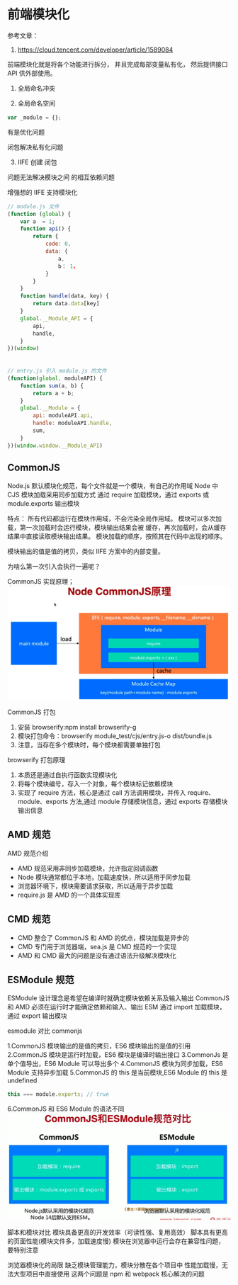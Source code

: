 # 前端模块化

参考文章：

1. https://cloud.tencent.com/developer/article/1589084

前端模块化就是将各个功能进行拆分， 并且完成每部变量私有化， 然后提供接口 API 供外部使用。

1. 全局命名冲突

2. 全局命名空间

```js
var _module = {};
```

有是优化问题

闭包解决私有化问题

3. IIFE 创建 闭包

问题无法解决模块之间 的相互依赖问题

增强想的 IIFE 支持模块化

```js
// module.js 文件
(function (global) {
    var a  = 1;
    function api() {
        return {
            code: 0,
            data: {
                a,
                b： 1，
            }
        }
    }
    function handle(data, key) {
        return data.data[key]
    }
    global.__Module_API = {
        api,
        handle,
    }
})(window)


// entry.js 引入 module.js 的文件
(function(global, moduleAPI) {
    function sum(a, b) {
        return a + b;
    }
    global.__Module = {
        api: moduleAPI.api,
        handle: moduleAPI.handle,
        sum,
    }
})(window.window.__Module_API)
```

## CommonJS

Node.js 默认模块化规范，每个文件就是一个模块，有自己的作用域
Node 中 CJS 模块加载采用同步加载方式
通过 require 加载模块，通过 exports 或 module.exports 输出模块

特点：
所有代码都运行在模块作用域，不会污染全局作用域。
模块可以多次加载，第一次加载时会运行模块，模块输出结果会被
缓存，再次加载时，会从缓存结果中直接读取模块输出结果。
模块加载的顺序，按照其在代码中出现的顺序。

模块输出的值是值的拷贝，类似 IIFE 方案中的内部变量。

为啥么第一次引入会执行一遍呢？

CommonJS 实现原理；
<img src="./img/commonjs.png" />

CommonJS 打包

1. 安装 browserify:npm install browserify-g
2. 模块打包命令：browserify module_test/cjs/entry.js-o dist/bundle.js
3. 注意，当存在多个模块时，每个模块都需要单独打包

browserify 打包原理

1. 本质还是通过自执行函数实现模块化
2. 将每个模块编号，存入一个对象，每个模块标记依赖模块
3. 实现了 require 方法，核心是通过 call 方法调用模块，并传入 require、module、exports 方法,通过 module 存储模块信息，通过 exports 存储模块输出信息

## AMD 规范

AMD 规范介绍

- AMD 规范采用非同步加载模块，允许指定回调函数
- Node 模块通常都位于本地，加载速度快，所以适用于同步加载
- 浏览器环境下，模块需要请求获取，所以适用于异步加载
- require.js 是 AMD 的一个具体实现库

## CMD 规范

- CMD 整合了 CommonJS 和 AMD 的优点，模块加载是异步的
- CMD 专门用于浏览器端，sea.js 是 CMD 规范的一个实现
- AMD 和 CMD 最大的问题是没有通过语法升级解决模块化

## ESModule 规范

ESModule 设计理念是希望在编译时就确定模块依赖关系及输入输出
CommonJS 和 AMD 必须在运行时才能确定依赖和输入、输出
ESM 通过 import 加载模块，通过 export 输出模块

esmodule 对比 commonjs

1.CommonJS 模块输出的是值的拷贝，ES6 模块输出的是值的引用
2.CommonJS 模块是运行时加载，ES6 模块是编译时输出接口
3.CommonJs 是单个值导出，ES6 Module 可以导出多个
4.CommonJS 模块为同步加载，ES6 Module 支持异步加载
5.CommonJS 的 this 是当前模块,ES6 Module 的 this 是 undefined

```js
this === module.exports; // true
```

6.CommonJS 和 ES6 Module 的语法不同
<img src="./img/1esvscjs.png" />

脚本和模块对比
模块具备更高的开发效率（可读性强、复用高效）
脚本具有更高的页面性能(模块文件多，加载速度慢)
模块在浏览器中运行会存在兼容性问题，要特别注意

浏览器模块化的局限
缺乏模块管理能力，模块分散在各个项目中
性能加载慢，无法大型项目中直接使用
这两个问题是 npm 和 webpack 核心解决的问题
